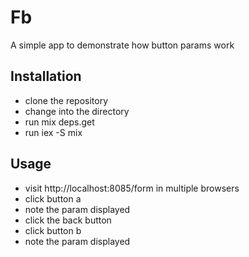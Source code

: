 # Fb

A simple app to demonstrate how button params work

## Installation

* clone the repository
* change into the directory
* run mix deps.get
* run iex -S mix

## Usage

* visit http://localhost:8085/form in multiple browsers
* click button a
* note the param displayed
* click the back button
* click button b
* note the param displayed

